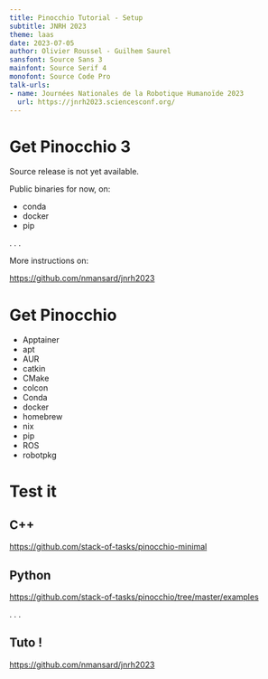 ```yaml
---
title: Pinocchio Tutorial - Setup
subtitle: JNRH 2023
theme: laas
date: 2023-07-05
author: Olivier Roussel - Guilhem Saurel
sansfont: Source Sans 3
mainfont: Source Serif 4
monofont: Source Code Pro
talk-urls:
- name: Journées Nationales de la Robotique Humanoïde 2023
  url: https://jnrh2023.sciencesconf.org/
---
```


# Get Pinocchio 3

Source release is not yet available.

Public binaries for now, on:

- conda
- docker
- pip

. . .

More instructions on:

<https://github.com/nmansard/jnrh2023>

# Get Pinocchio

- Apptainer
- apt
- AUR
- catkin
- CMake
- colcon
- Conda
- docker
- homebrew
- nix
- pip
- ROS
- robotpkg

# Test it

## C++

<https://github.com/stack-of-tasks/pinocchio-minimal>

## Python

<https://github.com/stack-of-tasks/pinocchio/tree/master/examples>

. . .

## Tuto !

<https://github.com/nmansard/jnrh2023>
